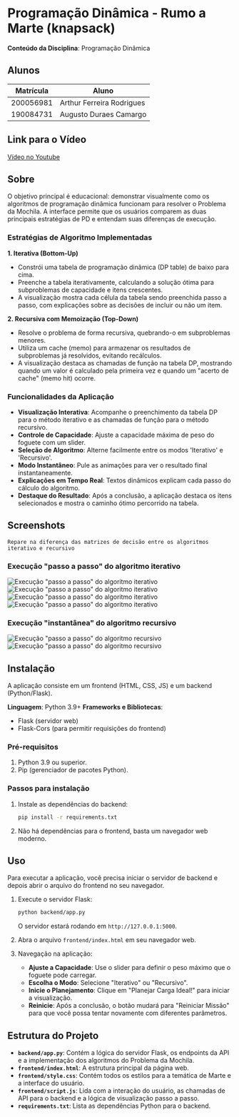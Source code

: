 # **Programação Dinâmica - Rumo a Marte (knapsack)** 

**Conteúdo da Disciplina**: Programação Dinâmica

## Alunos

| Matrícula | Aluno                     |
| --------- | ------------------------- |
| 200056981 | Arthur Ferreira Rodrigues |
| 190084731 | Augusto Duraes Camargo    |

## Link para o Vídeo

[Vídeo no Youtube](https://youtu.be/sy21hikJhm)

## Sobre

O objetivo principal é educacional: demonstrar visualmente como os algoritmos de programação dinâmica funcionam para resolver o Problema da Mochila. A interface permite que os usuários comparem as duas principais estratégias de PD e entendam suas diferenças de execução.

### Estratégias de Algoritmo Implementadas

**1. Iterativa (Bottom-Up)**
- Constrói uma tabela de programação dinâmica (DP table) de baixo para cima.
- Preenche a tabela iterativamente, calculando a solução ótima para subproblemas de capacidade e itens crescentes.
- A visualização mostra cada célula da tabela sendo preenchida passo a passo, com explicações sobre as decisões de incluir ou não um item.

**2. Recursiva com Memoização (Top-Down)**
- Resolve o problema de forma recursiva, quebrando-o em subproblemas menores.
- Utiliza um cache (memo) para armazenar os resultados de subproblemas já resolvidos, evitando recálculos.
- A visualização destaca as chamadas de função na tabela DP, mostrando quando um valor é calculado pela primeira vez e quando um "acerto de cache" (memo hit) ocorre.

### Funcionalidades da Aplicação

- **Visualização Interativa**: Acompanhe o preenchimento da tabela DP para o método iterativo e as chamadas de função para o método recursivo.
- **Controle de Capacidade**: Ajuste a capacidade máxima de peso do foguete com um slider.
- **Seleção de Algoritmo**: Alterne facilmente entre os modos 'Iterativo' e 'Recursivo'.
- **Modo Instantâneo**: Pule as animações para ver o resultado final instantaneamente.
- **Explicações em Tempo Real**: Textos dinâmicos explicam cada passo do cálculo do algoritmo.
- **Destaque do Resultado**: Após a conclusão, a aplicação destaca os itens selecionados e mostra o caminho ótimo percorrido na tabela.

## Screenshots

`Repare na diferença das matrizes de decisão entre os algoritmos iterativo e recursivo`

### Execução "passo a passo" do algoritmo iterativo

![Execução "passo a passo" do algoritmo iterativo](./image-1.png)
![Execução "passo a passo" do algoritmo iterativo](./image-2.png)
![Execução "passo a passo" do algoritmo iterativo](./image-3.png)
![Execução "passo a passo" do algoritmo iterativo](./image-4.png)

### Execução "instantânea" do algoritmo recursivo

![Execução "passo a passo" do algoritmo recursivo](./image-5.png)
![Execução "passo a passo" do algoritmo recursivo](./image-6.png)

## Instalação

A aplicação consiste em um frontend (HTML, CSS, JS) e um backend (Python/Flask).

**Linguagem**: Python 3.9+
**Frameworks e Bibliotecas**:
- Flask (servidor web)
- Flask-Cors (para permitir requisições do frontend)

### Pré-requisitos

1. Python 3.9 ou superior.
2. Pip (gerenciador de pacotes Python).

### Passos para instalação

1. Instale as dependências do backend:
   ```bash
   pip install -r requirements.txt
   ```

2. Não há dependências para o frontend, basta um navegador web moderno.

## Uso

Para executar a aplicação, você precisa iniciar o servidor de backend e depois abrir o arquivo do frontend no seu navegador.

1. Execute o servidor Flask:
   ```bash
   python backend/app.py
   ```
   O servidor estará rodando em `http://127.0.0.1:5000`.

2. Abra o arquivo `frontend/index.html` em seu navegador web.

3. Navegação na aplicação:
   - **Ajuste a Capacidade**: Use o slider para definir o peso máximo que o foguete pode carregar.
   - **Escolha o Modo**: Selecione "Iterativo" ou "Recursivo".
   - **Inicie o Planejamento**: Clique em "Planejar Carga Ideal!" para iniciar a visualização.
   - **Reinicie**: Após a conclusão, o botão mudará para "Reiniciar Missão" para que você possa tentar novamente com diferentes parâmetros.

## Estrutura do Projeto

- **`backend/app.py`**: Contém a lógica do servidor Flask, os endpoints da API e a implementação dos algoritmos do Problema da Mochila.
- **`frontend/index.html`**: A estrutura principal da página web.
- **`frontend/style.css`**: Contém todos os estilos para a temática de Marte e a interface do usuário.
- **`frontend/script.js`**: Lida com a interação do usuário, as chamadas de API para o backend e a lógica de visualização passo a passo.
- **`requirements.txt`**: Lista as dependências Python para o backend.